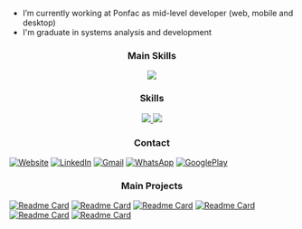 - I’m currently working at Ponfac as mid-level developer (web, mobile and desktop)
- I'm graduate in systems analysis and development

<h3 align="center">
  Main Skills
</h3>

<p align="center">
  <a href="https://skillicons.dev">
    <img src="https://skillicons.dev/icons?i=react,electron,js,html,css,nodejs,express,sqlite,git,github,gitlab,vscode&theme=dark" />
  </a>
</p>

<h3 align="center">
  Skills
</h3>

<p align="center">
  <a href="https://skillicons.dev">
    <img src="https://skillicons.dev/icons?i=ts,flutter,dart,laravel,php,python,sass,docker&theme=dark" />
    <img src="https://skillicons.dev/icons?i=mysql,postgresql,mongodb,postman,androidstudio,firebase,netlify,heroku&theme=dark" />
  </a>
</p>

<h3 align="center">
  Contact
</h3>

[![Website](https://img.shields.io/badge/Website-c4412f?style=for-the-badge&logo=google-chrome&logoColor=white)](https://rodrigobrentano-br.netlify.app/)
[![LinkedIn](https://img.shields.io/badge/LinkedIn-0077B5?style=for-the-badge&logo=linkedin&logoColor=white)](https://www.linkedin.com/in/rodrigo-brentano-26a7ba204/)
[![Gmail](https://img.shields.io/badge/rodrigobjj24@gmail.com-EA4335?style=for-the-badge&logo=gmail&logoColor=white)](https://mail.google.com/)
[![WhatsApp](https://img.shields.io/badge/+55_51_992191122-25D366?style=for-the-badge&logo=whatsapp&logoColor=white)](https://api.whatsapp.com/send?phone=5551992191122)
[![GooglePlay](https://img.shields.io/badge/Google_Play-414141?style=for-the-badge&logo=google-play&logoColor=white)](https://play.google.com/store/apps/developer?id=Rodrigo+Brentano)

<h3 align="center">
  Main Projects
</h3>

[![Readme Card](https://github-readme-stats.vercel.app/api/pin/?username=RodrigoBJJ94&repo=anime-app-react-native&theme=buefy)](https://github.com/anuraghazra/github-readme-stats)
[![Readme Card](https://github-readme-stats.vercel.app/api/pin/?username=RodrigoBJJ94&repo=cities-weather-react-native&theme=buefy)](https://github.com/anuraghazra/github-readme-stats)
[![Readme Card](https://github-readme-stats.vercel.app/api/pin/?username=RodrigoBJJ94&repo=currency-converter-react&theme=buefy)](https://github.com/anuraghazra/github-readme-stats)
[![Readme Card](https://github-readme-stats.vercel.app/api/pin/?username=RodrigoBJJ94&repo=tic-tac-toe-jogo-da-velha-react-native&theme=buefy)](https://github.com/anuraghazra/github-readme-stats)
[![Readme Card](https://github-readme-stats.vercel.app/api/pin/?username=RodrigoBJJ94&repo=calorie-counter-react-native&theme=buefy)](https://github.com/anuraghazra/github-readme-stats)
[![Readme Card](https://github-readme-stats.vercel.app/api/pin/?username=RodrigoBJJ94&repo=calculadora-de-imc-flutter&theme=buefy)](https://github.com/anuraghazra/github-readme-stats)

<!--
**RodrigoBJJ94/RodrigoBJJ94** is a ✨ _special_ ✨ repository because its `README.md` (this file) appears on your GitHub profile.

Here are some ideas to get you started:

- I'm currently learning Laravel and Flutter
- 🔭 I’m currently working on ...
- 🌱 I’m currently learning ...
- 👯 I’m looking to collaborate on ...
- 🤔 I’m looking for help with ...
- 💬 Ask me about ...
- 📫 How to reach me: ...
- 😄 Pronouns: ...
- ⚡ Fun fact: ...
-->
